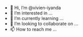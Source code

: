 - 👋 Hi, I’m @vivien-iyanda
- 👀 I’m interested in ...
- 🌱 I’m currently learning ...
- 💞️ I’m looking to collaborate on ...
- 📫 How to reach me ...

<!---
vivien-iyanda/vivien-iyanda is a ✨ special ✨ repository because its `README.md` (this file) appears on your GitHub profile.
You can click the Preview link to take a look at your changes.
--->
